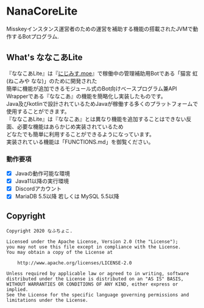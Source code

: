 # NanaCoreLite
Misskeyインスタンス運営者のための運営を補助する機能の搭載されたJVMで動作するBotプログラム.

## What's ななこあLite
『ななこあLite』は『[にじみす.moe](https://nijimiss.moe)』で稼働中の管理補助用Botである「猫宮 虹(ねこみや なな)」のために開発された  
簡単に機能が追加できるモジュール式のBot向けベースプログラム兼API Wrapperである『ななこあ』の機能を簡略化し実装したものです。  
Java及びkotlinで設計されているためJavaが稼働する多くのプラットフォームで使用することができます。  
『ななこあLite』は『ななこあ』とは異なり機能を追加することはできない反面、必要な機能はあらかじめ実装されているため  
どなたでも簡単に利用することができるようになっています。  
実装されている機能は「FUNCTIONS.md」を御覧ください。

### 動作要項
- [x] Javaの動作可能な環境
- [x] Java11以降の実行環境
- [x] Discordアカウント
- [x] MariaDB 5.5以降 若しくは MySQL 5.5以降

## Copyright
```
Copyright 2020 なふちょこ.

Licensed under the Apache License, Version 2.0 (the "License");
you may not use this file except in compliance with the License.
You may obtain a copy of the License at

    http://www.apache.org/licenses/LICENSE-2.0

Unless required by applicable law or agreed to in writing, software
distributed under the License is distributed on an "AS IS" BASIS,
WITHOUT WARRANTIES OR CONDITIONS OF ANY KIND, either express or implied.
See the License for the specific language governing permissions and
limitations under the License.
```